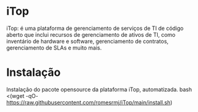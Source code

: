 # iTop
iTop: é uma plataforma de gerenciamento de serviços de TI de código aberto que inclui recursos de gerenciamento de ativos de TI, como inventário de hardware e software, gerenciamento de contratos, gerenciamento de SLAs e muito mais.

# Instalação
Instalação do pacote opensource da plataforma iTop, automatizada.
bash <(wget -qO- https://raw.githubusercontent.com/romesrmj/iTop/main/install.sh)
